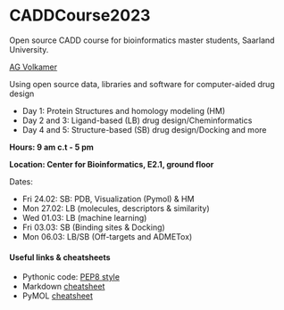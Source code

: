 # CADDCourse2023
Open source CADD course for bioinformatics master students, Saarland University.

[AG Volkamer](https://volkamerlab.org/)

Using open source data, libraries and software for computer-aided drug design

* Day 1: Protein Structures and homology modeling (HM)
* Day 2 and 3: Ligand-based (LB) drug design/Cheminformatics
* Day 4 and 5: Structure-based (SB) drug design/Docking and more

**Hours: 9 am c.t - 5 pm** 

**Location: Center for Bioinformatics, E2.1, ground floor**

Dates:

* Fri 24.02: SB: PDB, Visualization (Pymol) & HM 
* Mon 27.02: LB (molecules, descriptors & similarity)
* Wed 01.03: LB (machine learning)
* Fri 03.03: SB (Binding sites & Docking) 
* Mon 06.03: LB/SB (Off-targets and ADMETox)


#### Useful links & cheatsheets
* Pythonic code: [PEP8 style](https://www.python.org/dev/peps/pep-0008/)
* Markdown [cheatsheet](https://github.com/adam-p/markdown-here/wiki/Markdown-Here-Cheatsheet)
* PyMOL [cheatsheet](https://pymolwiki.org/index.php/CheatSheet)
